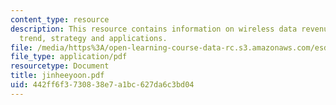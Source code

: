 ```yaml
---
content_type: resource
description: This resource contains information on wireless data revenue, convergence
  trend, strategy and applications.
file: /media/https%3A/open-learning-course-data-rc.s3.amazonaws.com/esd-290-special-topics-in-supply-chain-management-spring-2005/442ff6f3730838e7a1bc627da6c3bd04_jinheeyoon.pdf
file_type: application/pdf
resourcetype: Document
title: jinheeyoon.pdf
uid: 442ff6f3-7308-38e7-a1bc-627da6c3bd04
---
```

